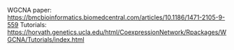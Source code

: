 WGCNA
paper:  https://bmcbioinformatics.biomedcentral.com/articles/10.1186/1471-2105-9-559
Tutorials:  https://horvath.genetics.ucla.edu/html/CoexpressionNetwork/Rpackages/WGCNA/Tutorials/index.html
